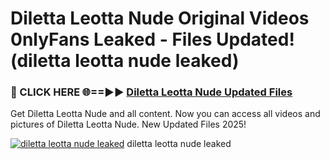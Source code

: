 # Diletta Leotta Nude Original Videos 0nlyFans Leaked - Files Updated! (diletta leotta nude leaked)

<h3>🔴 CLICK HERE 🌐==►► <a href="https://tinyurl.com/2p9ay9w9" rel="nofollow">Diletta Leotta Nude Updated Files</a></h3>

Get Diletta Leotta Nude and all content. Now you can access all videos and pictures of Diletta Leotta Nude. New Updated Files 2025!

[![diletta leotta nude leaked](https://i.imgur.com/KQgVmj3.gif)](https://tinyurl.com/2p9ay9w9)
diletta leotta nude leaked